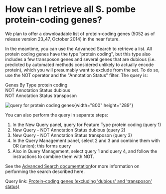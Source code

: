 # How can I retrieve all S. pombe protein-coding genes?
<!-- pombase_categories: Datasets,Genome Statistics and Lists,Querying/Searching -->

We plan to offer a downloadable list of protein-coding genes (5052 as of
release version 23\_47, October 2014) in the near future.

In the meantime, you can use the Advanced Search to retrieve a list. All
protein coding genes have the type "protein coding", but this type also
includes a few transposon genes and several genes that are dubious (i.e.
predicted by automated methods considered unlikely to actually encode
protein), which you will presumably want to exclude from the set. To do
so, use the NOT operator and the "Annotation Status" filter. The query
is:

Genes By Type protein coding\
NOT Annotation Status dubious\
NOT Annotation Status transposon

![query for protein coding
genes](/sites/pombase.org/files/images/protein_coding_gene_query.png){width="800"
height="289"}

You can also perform the query in separate steps:

1.  In the New Query panel, query for Feature Type protein coding
    (query 1)
2.  New Query - NOT Annotation Status dubious (query 2)
3.  New Query - NOT Annotation Status transposon (query 3)
4.  In the Query Management panel, select 2 and 3 and combine them with
    OR (union); this forms query 
5.  Also in Query Management, select query 1 and query 4, and follow the
    instructions to combine them with NOT.

See the [Advanced Search
documentation](/documentation/advanced-search-documentation)for more
information on performing the search described here.

Query link: [Protein-coding genes (excluding 'dubious' and 'transposon'
status)](/spombe/query/builder?filter=37&value=%5B%7B)

